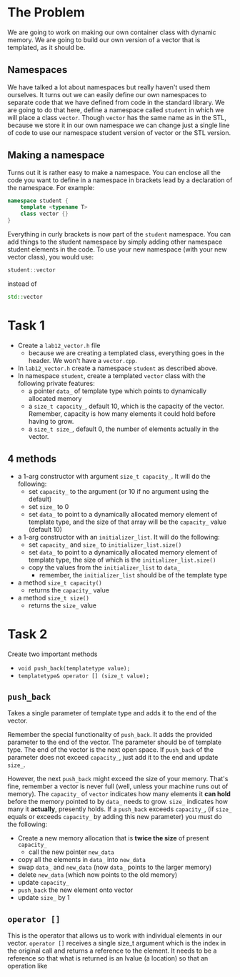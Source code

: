 # The Problem

We are going to work on making our own container class with dynamic memory. We are going to build our own version of a vector that is templated, as it should be.

## Namespaces

We have talked a lot about namespaces but really haven't used them ourselves. It turns out we can easily define our own namespaces to separate code that we have defined from code in the standard library. We are going to do that here, define a namespace called `student` in which we will place a class `vector`. Though `vector` has the same name as in the STL, because we store it in our own namespace we can change just a single line of code to use our namespace student version of vector or the STL version.

## Making a namespace

Turns out it is rather easy to make a namespace. You can enclose all the code you want to define in a namespace in brackets lead by a declaration of the namespace. For example:

```c++
namespace student {
    template <typename T>
    class vector {}
}
```

Everything in curly brackets is now part of the `student` namespace. You can add things to the student namespace by simply adding other namespace student elements in the code. To use your new namespace (with your new vector class), you would use:

```c++
student::vector
```

instead of

```c++
std::vector
```

# Task 1

- Create a `lab12_vector.h` file
  - because we are creating a templated class, everything goes in the header. We won't have a `vector.cpp`.
- In `lab12_vector.h` create a namespace `student` as described above.
- In namespace `student`, create a templated `vector` class with the following private features:
  - a pointer `data_` of template type which points to dynamically allocated memory
  - a `size_t capacity_`, default 10, which is the capacity of the vector. Remember, capacity is how many elements it could hold before having to grow.
  - a `size_t size_`, default 0, the number of elements actually in the vector.

## 4 methods

- a 1-arg constructor with argument `size_t capacity_`. It will do the following:
  - set `capacity_` to the argument (or 10 if no argument using the default)
  - set `size_` to 0
  - set `data_` to point to a dynamically allocated memory element of template type, and the size of that array will be the `capacity_` value (default 10)
- a 1-arg constructor with an `initializer_list`. It will do the following:
  - set `capacity_` and `size_` to `initializer_list.size()`
  - set `data_` to point to a dynamically allocated memory element of template type, the size of which is the `initializer_list.size()`
  - copy the values from the `initializer_list` to `data_`
    - remember, the `initializer_list` should be of the template type
- a method `size_t capacity()`
  - returns the `capacity_` value
- a method `size_t size()`
  - returns the `size_` value

# Task 2

Create two important methods

- `void push_back(templatetype value);`
- `templatetype& operator [] (size_t value);`

## `push_back`

Takes a single parameter of template type and adds it to the end of the vector.

Remember the special functionality of `push_back`. It adds the provided parameter to the end of the vector. The parameter should be of template type. The end of the vector is the next open space. If `push_back` of the parameter does not exceed `capacity_`, just add it to the end and update `size_`.

However, the next `push_back` might exceed the size of your memory. That's fine, remember a vector is never full (well, unless your machine runs out of memory). The `capacity_` of `vector` indicates how many elements it **can hold** before the memory pointed to by `data_` needs to grow. `size_` indicates how many it **actually**, presently holds. If a `push_back` exceeds `capacity_`, (if `size_` equals or exceeds `capacity_` by adding this new parameter) you must do the following:

- Create a new memory allocation that is **twice the size** of present `capacity_`
  - call the new pointer `new_data`
- copy all the elements in `data_` into `new_data`
- swap `data_` and `new_data` (now `data_` points to the larger memory)
- delete `new_data` (which now points to the old memory)
- update `capacity_`
- `push_back` the new element onto vector
- update `size_` by 1

## `operator []`

This is the operator that allows us to work with individual elements in our vector. `operator []` receives a single size_t argument which is the index in the original call and returns a reference to the element. It needs to be a reference so that what is returned is an lvalue (a location) so that an operation like
